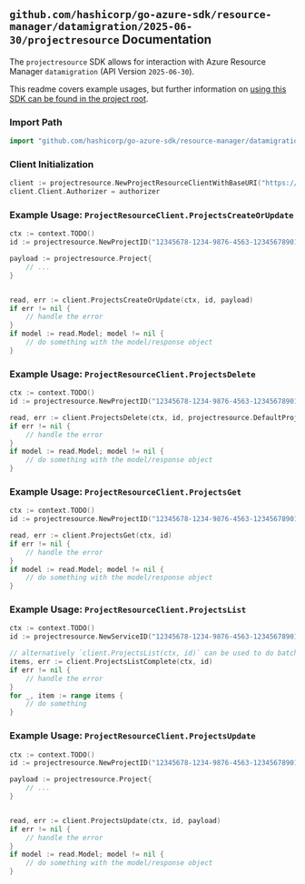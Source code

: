 
## `github.com/hashicorp/go-azure-sdk/resource-manager/datamigration/2025-06-30/projectresource` Documentation

The `projectresource` SDK allows for interaction with Azure Resource Manager `datamigration` (API Version `2025-06-30`).

This readme covers example usages, but further information on [using this SDK can be found in the project root](https://github.com/hashicorp/go-azure-sdk/tree/main/docs).

### Import Path

```go
import "github.com/hashicorp/go-azure-sdk/resource-manager/datamigration/2025-06-30/projectresource"
```


### Client Initialization

```go
client := projectresource.NewProjectResourceClientWithBaseURI("https://management.azure.com")
client.Client.Authorizer = authorizer
```


### Example Usage: `ProjectResourceClient.ProjectsCreateOrUpdate`

```go
ctx := context.TODO()
id := projectresource.NewProjectID("12345678-1234-9876-4563-123456789012", "resourceGroupName", "serviceName", "projectName")

payload := projectresource.Project{
	// ...
}


read, err := client.ProjectsCreateOrUpdate(ctx, id, payload)
if err != nil {
	// handle the error
}
if model := read.Model; model != nil {
	// do something with the model/response object
}
```


### Example Usage: `ProjectResourceClient.ProjectsDelete`

```go
ctx := context.TODO()
id := projectresource.NewProjectID("12345678-1234-9876-4563-123456789012", "resourceGroupName", "serviceName", "projectName")

read, err := client.ProjectsDelete(ctx, id, projectresource.DefaultProjectsDeleteOperationOptions())
if err != nil {
	// handle the error
}
if model := read.Model; model != nil {
	// do something with the model/response object
}
```


### Example Usage: `ProjectResourceClient.ProjectsGet`

```go
ctx := context.TODO()
id := projectresource.NewProjectID("12345678-1234-9876-4563-123456789012", "resourceGroupName", "serviceName", "projectName")

read, err := client.ProjectsGet(ctx, id)
if err != nil {
	// handle the error
}
if model := read.Model; model != nil {
	// do something with the model/response object
}
```


### Example Usage: `ProjectResourceClient.ProjectsList`

```go
ctx := context.TODO()
id := projectresource.NewServiceID("12345678-1234-9876-4563-123456789012", "resourceGroupName", "serviceName")

// alternatively `client.ProjectsList(ctx, id)` can be used to do batched pagination
items, err := client.ProjectsListComplete(ctx, id)
if err != nil {
	// handle the error
}
for _, item := range items {
	// do something
}
```


### Example Usage: `ProjectResourceClient.ProjectsUpdate`

```go
ctx := context.TODO()
id := projectresource.NewProjectID("12345678-1234-9876-4563-123456789012", "resourceGroupName", "serviceName", "projectName")

payload := projectresource.Project{
	// ...
}


read, err := client.ProjectsUpdate(ctx, id, payload)
if err != nil {
	// handle the error
}
if model := read.Model; model != nil {
	// do something with the model/response object
}
```
